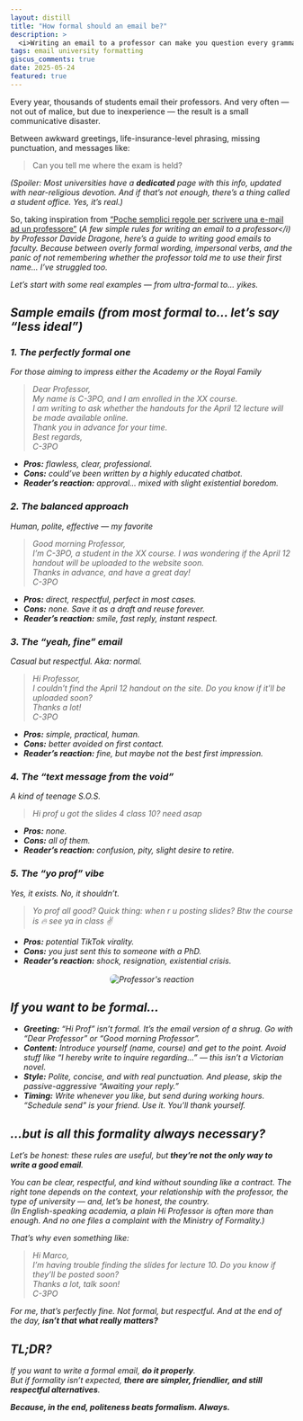 ```yaml
---
layout: distill
title: "How formal should an email be?"
description: >
  <i>Writing an email to a professor can make you question every grammatical rule and life choice you’ve ever made. Here you’ll find real (and tragic) examples, practical tips, and one key principle: politeness always beats empty formalism.</i>
tags: email university formatting
giscus_comments: true
date: 2025-05-24
featured: true
---
```


Every year, thousands of students email their professors. And very often — not out of malice, but due to inexperience — the result is a small communicative disaster.

Between awkward greetings, life-insurance-level phrasing, missing punctuation, and messages like:

> Can you tell me where the exam is held?

<em>(Spoiler: Most universities have a <strong>dedicated</strong> page with this info, updated with near-religious devotion. And if that’s not enough, there’s a thing called a student office. Yes, it’s real.)</em>

So, taking inspiration from <a href="https://sites.google.com/site/davidedragone/scrivere-una-mail" target="_blank" rel="noopener noreferrer">“Poche semplici regole per scrivere una e-mail ad un professore”</a> (<i>A few simple rules for writing an email to a professor</i) by Professor Davide Dragone, here’s a guide to writing good emails to faculty. Because between overly formal wording, impersonal verbs, and the panic of not remembering whether the professor told me to use their first name... I’ve struggled too.

Let’s start with some real examples — from ultra-formal to… yikes.

## Sample emails (from most formal to… let’s say “less ideal”)

<h3>1. The perfectly formal one</h3>
<em>For those aiming to impress either the Academy or the Royal Family</em>

> Dear Professor,<br>
> My name is C-3PO, and I am enrolled in the XX course.<br>
> I am writing to ask whether the handouts for the April 12 lecture will be made available online.<br>
> Thank you in advance for your time.<br>
> Best regards,<br>
> C-3PO

<ul>
  <li><strong>Pros:</strong> flawless, clear, professional.</li>
  <li><strong>Cons:</strong> could’ve been written by a highly educated chatbot.</li>
  <li><strong>Reader’s reaction:</strong> approval… mixed with slight existential boredom.</li>
</ul>

<h3>2. The balanced approach</h3>
<em>Human, polite, effective — my favorite</em>

> Good morning Professor,<br>
> I’m C-3PO, a student in the XX course. I was wondering if the April 12 handout will be uploaded to the website soon.<br>
> Thanks in advance, and have a great day!<br>
> C-3PO

<ul>
  <li><strong>Pros:</strong> direct, respectful, perfect in most cases.</li>
  <li><strong>Cons:</strong> none. Save it as a draft and reuse forever.</li>
  <li><strong>Reader’s reaction:</strong> smile, fast reply, instant respect.</li>
</ul>

<h3>3. The “yeah, fine” email</h3>
<em>Casual but respectful. Aka: normal.</em>

> Hi Professor,<br>
> I couldn’t find the April 12 handout on the site. Do you know if it’ll be uploaded soon?<br>
> Thanks a lot!<br>
> C-3PO

<ul>
  <li><strong>Pros:</strong> simple, practical, human.</li>
  <li><strong>Cons:</strong> better avoided on first contact.</li>
  <li><strong>Reader’s reaction:</strong> fine, but maybe not the best first impression.</li>
</ul>

<h3>4. The “text message from the void”</h3>
<em>A kind of teenage S.O.S.</em>

> Hi prof u got the slides 4 class 10? need asap

<ul>
  <li><strong>Pros:</strong> none.</li>
  <li><strong>Cons:</strong> all of them.</li>
  <li><strong>Reader’s reaction:</strong> confusion, pity, slight desire to retire.</li>
</ul>

<h3>5. The “yo prof” vibe</h3>
<em>Yes, it exists. No, it shouldn’t.</em>

> Yo prof all good? Quick thing: when r u posting slides? Btw the course is 🔥 see ya in class ✌️

<ul>
  <li><strong>Pros:</strong> potential TikTok virality.</li>
  <li><strong>Cons:</strong> you just sent this to someone with a PhD.</li>
  <li><strong>Reader’s reaction:</strong> shock, resignation, existential crisis.</li>
</ul>

<div class="gif-container" style="text-align: center; margin-top: 1rem;">
  <img src="https://giphy.com/gifs/reaction-wrXAtc0QHEZ4WpSKpw" alt="Professor's reaction" style="max-width: 100%; height: auto; border-radius: 8px;">
</div>

## If you want to be formal…
<ul>
  <li><strong>Greeting:</strong> “Hi Prof” isn’t formal. It’s the email version of a shrug. Go with “Dear Professor” or “Good morning Professor”.</li>
  <li><strong>Content:</strong> Introduce yourself (name, course) and get to the point. Avoid stuff like “I hereby write to inquire regarding…” — this isn’t a Victorian novel.</li>
  <li><strong>Style:</strong> Polite, concise, and with real punctuation. And please, skip the passive-aggressive “Awaiting your reply.”</li>
  <li><strong>Timing:</strong> Write whenever you like, but send during working hours. “Schedule send” is your friend. Use it. You’ll thank yourself.</li>
</ul>

## …but is all this formality always necessary?

Let’s be honest: these rules are useful, but <strong>they’re not the only way to write a good email</strong>.

You can be clear, respectful, and kind without sounding like a contract. The right tone depends on the context, your relationship with the professor, the type of university — and, let’s be honest, the country.  
(In English-speaking academia, a plain <i>Hi Professor</i> is often more than enough. And no one files a complaint with the Ministry of Formality.)

That’s why even something like:

> Hi Marco,<br>
> I’m having trouble finding the slides for lecture 10. Do you know if they’ll be posted soon?<br>
> Thanks a lot, talk soon!<br>
> C-3PO

For me, that’s perfectly fine. Not formal, but respectful. And at the end of the day, <strong>isn’t that what really matters?</strong>

## TL;DR?

If you want to write a formal email, <strong>do it properly</strong>.  
But if formality isn’t expected, <strong>there are simpler, friendlier, and still respectful alternatives</strong>.

<strong>Because, in the end, politeness beats formalism. Always.</strong>
